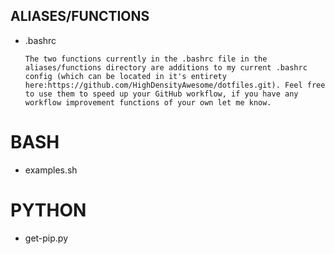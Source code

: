 ## ALIASES/FUNCTIONS ##
  - .bashrc
  
        The two functions currently in the .bashrc file in the aliases/functions directory are additions to my current .bashrc      config (which can be located in it's entirety here:https://github.com/HighDensityAwesome/dotfiles.git). Feel free to use them to speed up your GitHub workflow, if you have any workflow improvement functions of your own let me know.

# BASH #
  - examples.sh

# PYTHON #
  - get-pip.py

